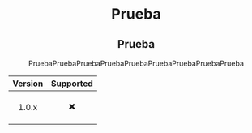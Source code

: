 <div align="center">
  
# Prueba

## Prueba

PruebaPruebaPruebaPruebaPruebaPruebaPruebaPruebaPrueba


| Version |     Supported      |
| ------- | ------------------ |
|  <p align="center">1.0.x</p>  |        <p align="center">✖️</p>          |

</div>
